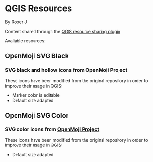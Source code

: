 # QGIS Resources
By Rober J

Content shared through the [QGIS resource sharing plugin](https://qgis-contribution.github.io/QGIS-ResourceSharing/index.html)

Avaliable resources:

## OpenMoji SVG Black
### SVG black and hollow icons from [OpenMoji Project](https://openmoji.org/)
These icons have been modified from the original repository in order to improve their usage in QGIS:
* Marker color is editable
* Default size adapted


## OpenMoji SVG Color
### SVG color icons from [OpenMoji Project](https://openmoji.org/)
These icons have been modified from the original repository in order to improve their usage in QGIS:
* Default size adapted
